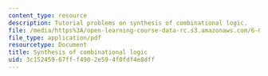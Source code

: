 ```yaml
---
content_type: resource
description: Tutorial problems on synthesis of combinational logic.
file: /media/https%3A/open-learning-course-data-rc.s3.amazonaws.com/6-004-computation-structures-spring-2009/3c15245967fff4902e594f0fdf4e8dff_MIT6004s09tutor05.pdf
file_type: application/pdf
resourcetype: Document
title: Synthesis of combinational logic
uid: 3c152459-67ff-f490-2e59-4f0fdf4e8dff
---
```

